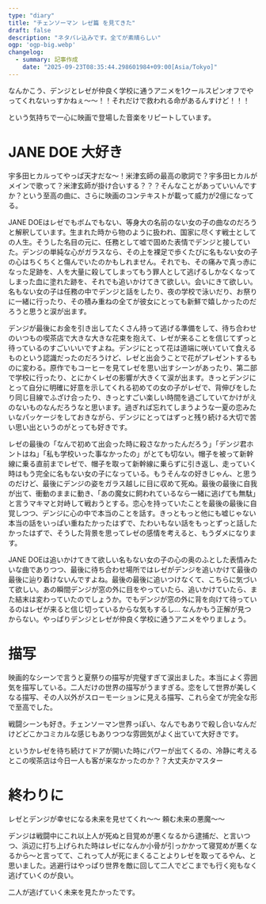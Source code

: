 ```yaml
---
type: "diary"
title: "チェンソーマン レゼ篇 を見てきた"
draft: false
description: "ネタバレ込みです。全てが素晴らしい"
ogp: 'ogp-big.webp'
changelog:
  - summary: 記事作成
    date: "2025-09-23T08:35:44.298601984+09:00[Asia/Tokyo]"
---
```


<!-- titleは自動で入る -->
なんかこう、デンジとレゼが仲良く学校に通うアニメを1クールスピンオフでやってくれないっすかねぇ〜〜！！それだけで救われる命があるんすけど！！！

という気持ちで一心に映画で登場した音楽をリピートしています。

# JANE DOE 大好き

宇多田ヒカルってやっぱ天才だな〜！米津玄師の最高の歌詞で？宇多田ヒカルがメインで歌って？米津玄師が掛け合いする？？？そんなことがあっていいんですか？という至高の曲に、さらに映画のコンテキストが載って威力が2億になってる。

JANE DOEはレゼでもボムでもない、等身大の名前のない女の子の曲なのだろうと解釈しています。生まれた時から物のように扱われ、国家に尽くす戦士としての人生。そうした名目の元に、任務として嘘で固めた表情でデンジと接していた。デンジの単純な心がガラスなら、その上を裸足で歩くたびに名もない女の子の心はちくちくと傷んでいたのかもしれません。それでも、その痛みで真っ赤になった足跡を、人を大量に殺してしまってもう罪人として逃げるしかなくなってしまった血に塗れた跡を、それでも追いかけてきて欲しい。会いにきて欲しい。名もない女の子は任務の中でデンジと話をしたり、夜の学校で泳いだり、お祭りに一緒に行ったり、その積み重ねの全てが彼女にとっても新鮮で嬉しかったのだろうと思うと涙が出ます。

デンジが最後にお金を引き出してたくさん持って逃げる準備をして、待ち合わせのいつもの喫茶店で大きな大きな花束を抱えて、レゼが来ることを信じてずっと待っているのすごいいいですよね。デンジにとって花は道端に咲いていて食えるものという認識だったのだろうけど、レゼと出会うことで花がプレゼントするものに変わる。原作でもコーヒーを見てレゼを思い出すシーンがあったり、第二部で学校に行ったり、とにかくレゼの影響が大きくて涙が出ます。きっとデンジにとって自分に明確に好意を示してくれる初めての女の子がレゼで、背伸びをしたり同じ目線でふざけ合ったり、きっとすごい楽しい時間を過ごしていてかけがえのないものなんだろうなと思います。過ぎれば忘れてしまうような一夏の恋みたいなパッケージをしておきながら、デンジにとってはずっと残り続ける大切で苦い思い出というのがとっても好きです。

レゼの最後の「なんで初めて出会った時に殺さなかったんだろう」「デンジ君ホントはね」「私も学校いった事なかったの」がとても切ない。帽子を被って新幹線に乗る直前までレゼで、帽子を取って新幹線に乗らずに引き返し、走っていく時はもう完全に名もない女の子になっている。もうそんなの好きじゃん、と思うのだけど、最後にデンジの姿をガラス越しに目に収めて死ぬ。最後の最後に自我が出て、衝動のままに動き、「あの魔女に飼われているなら一緒に逃げても無駄」と言うマキマと対峙して戦おうとする。恋心を持っていたことを最後の最後に自覚しつつ、デンジに心の中で本当のことを話す。きっともっと他にも嘘じゃない本当の話をいっぱい重ねたかったはずで、たわいもない話をもっとずっと話したかったはずで、そうした背景を思ってレゼの感情を考えると、もうダメになります。

JANE DOEは追いかけてきて欲しい名もない女の子の心の奥のふとした表情みたいな曲でありつつ、最後に待ち合わせ場所ではレゼがデンジを追いかけて最後の最後に辿り着けないんですよね。最後の最後に追いつけなくて、こちらに気づいて欲しい。あの瞬間デンジが窓の外に目をやっていたら、追いかけていたら、また結末は変わっていたのでしょうか。でもデンジが窓の外に背を向けて待っているのはレゼが来ると信じ切っているからな気もするし... なんかもう正解が見つからない。やっぱりデンジとレゼが仲良く学校に通うアニメをやりましょう。

# 描写

映画的なシーンで言うと夏祭りの描写が完璧すぎて涙出ました。本当によく雰囲気を描写している。二人だけの世界の描写がうますぎる。恋をして世界が美しくなる描写、その人以外がスローモーションに見える描写、これら全てが完全な形で至高でした。

戦闘シーンも好き。チェンソーマン世界っぽい、なんでもありで殺し合いなんだけどどこかコミカルな感じもありつつな雰囲気がよく出ていて大好きです。

というかレゼを待ち続けてドアが開いた時にパワーが出てくるの、冷静に考えるとこの喫茶店は今日一人も客が来なかったのか？？大丈夫かマスター

# 終わりに

レゼとデンジが幸せになる未来を見せてくれ〜〜 頼む未来の悪魔〜〜

デンジは戦闘中にこれ以上人が死ぬと目覚めが悪くなるから逮捕だ、と言いつつ、浜辺に打ち上げられた時はレゼになんか小骨が引っかかって寝覚めが悪くなるから〜と言ってて、これって人が死にまくることよりレゼを取ってるやん、と思いました。逃避行はやっぱり世界を敵に回して二人でどこまでも行く宛もなく逃げていくのが良い。

二人が逃げていく未来を見たかったです。
